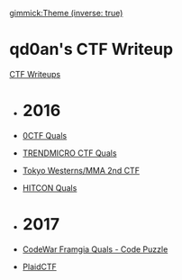 [gimmick:Theme (inverse: true)](superhero)
# qd0an's CTF Writeup

[CTF Writeups]()

  * # 2016
  * [0CTF Quals](ctfs/2016/0ctf_quals/README.md)
  * [TRENDMICRO CTF Quals](ctfs/2016/trendmicro_quals/README.md)
  * [Tokyo Westerns/MMA 2nd CTF](ctfs/2016/mma/README.md)
  * [HITCON Quals](ctfs/2016/hitcon_quals/README.md)

  * # 2017
  * [CodeWar Framgia Quals - Code Puzzle](ctfs/2017/codewar/README.md)
  * [PlaidCTF](ctfs/2017/plaidctf/README.md)
